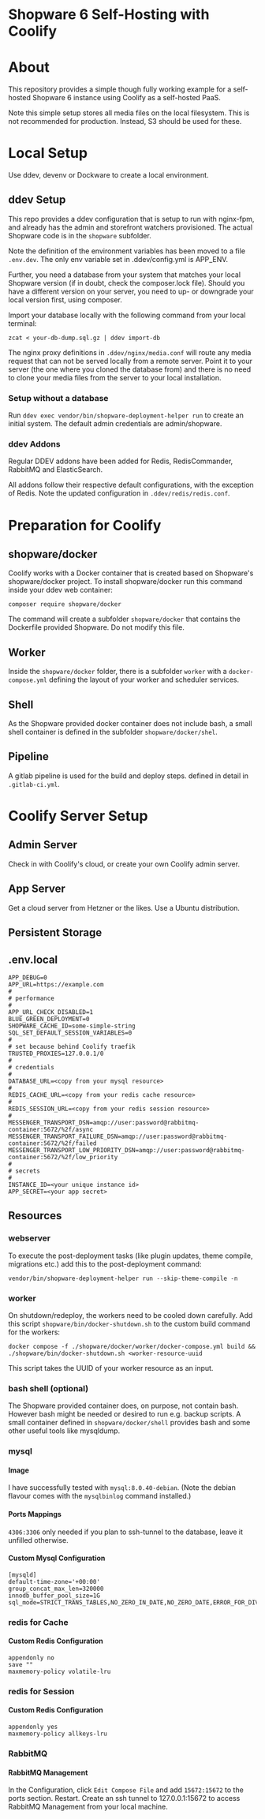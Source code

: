 Shopware 6 Self-Hosting with Coolify
====================================
# About
This repository provides a simple though fully working example
for a self-hosted Shopware 6 instance using Coolify as a self-hosted 
PaaS.

Note this simple setup stores all media files on the local filesystem.
This is not recommended for production. Instead, S3 should be used
for these.

# Local Setup
Use ddev, devenv or Dockware to create a local environment.

## ddev Setup
This repo provides a ddev configuration that is setup to run with
nginx-fpm, and already has the admin and storefront watchers
provisioned. The actual Shopware code is in the `shopware`
subfolder.

Note the definition of the environment variables has been moved
to a file `.env.dev`. The only env variable set in .ddev/config.yml
is APP_ENV.

Further, you need a database from your system that matches your
local Shopware version (if in doubt, check the composer.lock file).
Should you have a different version on your server, you need to
up- or downgrade your local version first, using composer.

Import your database locally with the following command from your
local terminal:

`zcat < your-db-dump.sql.gz | ddev import-db` 

The nginx proxy definitions in `.ddev/nginx/media.conf` will route
any media request that can not be served locally from a remote
server. Point it to your server 
(the one where you cloned the database from) and there is no need
to clone your media files from the server to your local installation.

### Setup without a database
Run `ddev exec vendor/bin/shopware-deployment-helper run` to create
an initial system. The default admin credentials are admin/shopware.

### ddev Addons
Regular DDEV addons have been added for Redis, RedisCommander, RabbitMQ 
and ElasticSearch. 

All addons follow their respective default configurations, 
with the exception of Redis. Note the updated configuration in
`.ddev/redis/redis.conf`.

# Preparation for Coolify
## shopware/docker
Coolify works with a Docker container that is created based
on Shopware's shopware/docker project. To install shopware/docker
run this command inside your ddev web container:

`composer require shopware/docker`

The command will create a subfolder `shopware/docker` that contains
the Dockerfile provided Shopware. Do not modify this file.

## Worker
Inside the `shopware/docker` folder, there is a subfolder `worker`
with a `docker-compose.yml` defining the layout of your worker and
scheduler services.

## Shell
As the Shopware provided docker container does not include bash,
a small shell container is defined in the subfolder 
`shopware/docker/shel`.

## Pipeline
A gitlab pipeline is used for the build and deploy steps. defined
in detail in `.gitlab-ci.yml`.

# Coolify Server Setup
## Admin Server
Check in with Coolify's cloud, or create your own Coolify admin server.
## App Server
Get a cloud server from Hetzner or the likes. Use a Ubuntu distribution.

## Persistent Storage
## .env.local
```dotenv
APP_DEBUG=0
APP_URL=https://example.com
#
# performance
#
APP_URL_CHECK_DISABLED=1
BLUE_GREEN_DEPLOYMENT=0
SHOPWARE_CACHE_ID=some-simple-string
SQL_SET_DEFAULT_SESSION_VARIABLES=0
#
# set because behind Coolify traefik
TRUSTED_PROXIES=127.0.0.1/0
#
# credentials
#
DATABASE_URL=<copy from your mysql resource>
#
REDIS_CACHE_URL=<copy from your redis cache resource>
#
REDIS_SESSION_URL=<copy from your redis session resource>
#
MESSENGER_TRANSPORT_DSN=amqp://user:password@rabbitmq-container:5672/%2f/async
MESSENGER_TRANSPORT_FAILURE_DSN=amqp://user:password@rabbitmq-container:5672/%2f/failed
MESSENGER_TRANSPORT_LOW_PRIORITY_DSN=amqp://user:password@rabbitmq-container:5672/%2f/low_priority
#
# secrets
#
INSTANCE_ID=<your unique instance id>
APP_SECRET=<your app secret>
```
## Resources
### webserver
To execute the post-deployment tasks (like plugin updates, theme compile, migrations etc.) add this to the 
post-deployment command:

`vendor/bin/shopware-deployment-helper run --skip-theme-compile -n`
### worker
On shutdown/redeploy, the workers need to be cooled down carefully. Add this script `shopware/bin/docker-shutdown.sh` to
the custom build command for the workers:

`docker compose -f ./shopware/docker/worker/docker-compose.yml build && ./shopware/bin/docker-shutdown.sh <worker-resource-uuid`

This script takes the UUID of your worker resource as an input.
### bash shell (optional)
The Shopware provided container does, on purpose, not contain bash.
However bash might be needed or desired to run e.g. backup scripts.
A small container defined in `shopware/docker/shell` provides bash
and some other useful tools like mysqldump.
### mysql
#### Image
I have successfully tested with `mysql:8.0.40-debian`. 
(Note the debian flavour comes with the `mysqlbinlog` command installed.)
#### Ports Mappings
`4306:3306` only needed if you plan to ssh-tunnel to the database, leave it unfilled otherwise.
#### Custom Mysql Configuration
```text
[mysqld]
default-time-zone='+00:00'
group_concat_max_len=320000
innodb_buffer_pool_size=1G
sql_mode=STRICT_TRANS_TABLES,NO_ZERO_IN_DATE,NO_ZERO_DATE,ERROR_FOR_DIVISION_BY_ZERO,NO_ENGINE_SUBSTITUTION
```
### redis for Cache
#### Custom Redis Configuration
```text
appendonly no
save ""
maxmemory-policy volatile-lru
```
### redis for Session
#### Custom Redis Configuration
```text
appendonly yes
maxmemory-policy allkeys-lru
```

### RabbitMQ
#### RabbitMQ Management
In the Configuration, click `Edit Compose File` and add `15672:15672`
to the ports section. Restart.
Create an ssh tunnel to 127.0.0.1:15672 to access RabbitMQ Management
from your local machine.